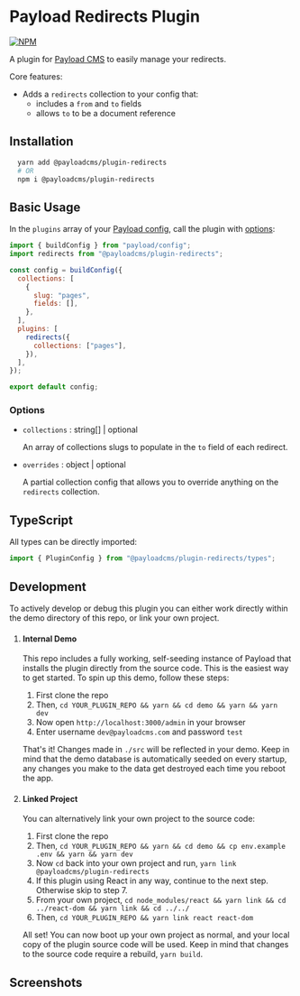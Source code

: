 # Payload Redirects Plugin

[![NPM](https://img.shields.io/npm/v/@payloadcms/plugin-redirects)](https://www.npmjs.com/package/@payloadcms/plugin-redirects)

A plugin for [Payload CMS](https://github.com/payloadcms/payload) to easily manage your redirects.

Core features:

- Adds a `redirects` collection to your config that:
  - includes a `from` and `to` fields
  - allows `to` to be a document reference

## Installation

```bash
  yarn add @payloadcms/plugin-redirects
  # OR
  npm i @payloadcms/plugin-redirects
```

## Basic Usage

In the `plugins` array of your [Payload config](https://payloadcms.com/docs/configuration/overview), call the plugin with [options](#options):

```js
import { buildConfig } from "payload/config";
import redirects from "@payloadcms/plugin-redirects";

const config = buildConfig({
  collections: [
    {
      slug: "pages",
      fields: [],
    },
  ],
  plugins: [
    redirects({
      collections: ["pages"],
    }),
  ],
});

export default config;
```

### Options

- `collections` : string[] | optional

  An array of collections slugs to populate in the `to` field of each redirect.

- `overrides` : object | optional

  A partial collection config that allows you to override anything on the `redirects` collection.

## TypeScript

All types can be directly imported:

```js
import { PluginConfig } from "@payloadcms/plugin-redirects/types";
```

## Development

To actively develop or debug this plugin you can either work directly within the demo directory of this repo, or link your own project.

1. #### Internal Demo

   This repo includes a fully working, self-seeding instance of Payload that installs the plugin directly from the source code. This is the easiest way to get started. To spin up this demo, follow these steps:

   1. First clone the repo
   1. Then, `cd YOUR_PLUGIN_REPO && yarn && cd demo && yarn && yarn dev`
   1. Now open `http://localhost:3000/admin` in your browser
   1. Enter username `dev@payloadcms.com` and password `test`

   That's it! Changes made in `./src` will be reflected in your demo. Keep in mind that the demo database is automatically seeded on every startup, any changes you make to the data get destroyed each time you reboot the app.

1. #### Linked Project

   You can alternatively link your own project to the source code:

   1. First clone the repo
   1. Then, `cd YOUR_PLUGIN_REPO && yarn && cd demo && cp env.example .env && yarn && yarn dev`
   1. Now `cd` back into your own project and run, `yarn link @payloadcms/plugin-redirects`
   1. If this plugin using React in any way, continue to the next step. Otherwise skip to step 7.
   1. From your own project, `cd node_modules/react && yarn link && cd ../react-dom && yarn link && cd ../../`
   1. Then, `cd YOUR_PLUGIN_REPO && yarn link react react-dom`

   All set! You can now boot up your own project as normal, and your local copy of the plugin source code will be used. Keep in mind that changes to the source code require a rebuild, `yarn build`.

## Screenshots
